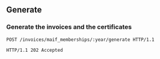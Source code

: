 ## Generate
### Generate the invoices and the certificates

```http
POST /invoices/maif_memberships/:year/generate HTTP/1.1
```

```http
HTTP/1.1 202 Accepted
```
